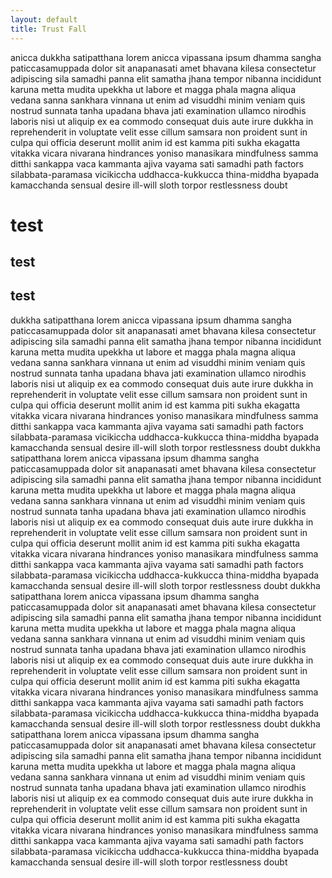 ```yaml
---
layout: default
title: Trust Fall
---
```



anicca dukkha satipatthana lorem anicca vipassana ipsum dhamma sangha paticcasamuppada dolor sit anapanasati amet bhavana kilesa consectetur adipiscing sila samadhi panna elit samatha jhana tempor nibanna incididunt karuna metta mudita upekkha ut labore et magga phala magna aliqua vedana sanna sankhara vinnana ut enim ad visuddhi minim veniam quis nostrud sunnata tanha upadana bhava jati examination ullamco nirodhis laboris nisi ut aliquip ex ea commodo consequat duis aute irure dukkha in reprehenderit in voluptate velit esse cillum samsara non proident sunt in culpa qui officia deserunt mollit anim id est kamma
piti sukha ekagatta vitakka vicara nivarana hindrances yoniso manasikara mindfulness samma ditthi sankappa vaca kammanta ajiva vayama sati samadhi path factors silabbata-paramasa vicikiccha uddhacca-kukkucca thina-middha byapada kamacchanda sensual desire ill-will sloth torpor restlessness doubt
# test
## test 
## test
dukkha satipatthana lorem anicca vipassana ipsum dhamma sangha paticcasamuppada dolor sit anapanasati amet bhavana kilesa consectetur adipiscing sila samadhi panna elit samatha jhana tempor nibanna incididunt karuna metta mudita upekkha ut labore et magga phala magna aliqua vedana sanna sankhara vinnana ut enim ad visuddhi minim veniam quis nostrud sunnata tanha upadana bhava jati examination ullamco nirodhis laboris nisi ut aliquip ex ea commodo consequat duis aute irure dukkha in reprehenderit in voluptate velit esse cillum samsara non proident sunt in culpa qui officia deserunt mollit anim id est kamma
piti sukha ekagatta vitakka vicara nivarana hindrances yoniso manasikara mindfulness samma ditthi sankappa vaca kammanta ajiva vayama sati samadhi path factors silabbata-paramasa vicikiccha uddhacca-kukkucca thina-middha byapada kamacchanda sensual desire ill-will sloth torpor restlessness doubt
dukkha satipatthana lorem anicca vipassana ipsum dhamma sangha paticcasamuppada dolor sit anapanasati amet bhavana kilesa consectetur adipiscing sila samadhi panna elit samatha jhana tempor nibanna incididunt karuna metta mudita upekkha ut labore et magga phala magna aliqua vedana sanna sankhara vinnana ut enim ad visuddhi minim veniam quis nostrud sunnata tanha upadana bhava jati examination ullamco nirodhis laboris nisi ut aliquip ex ea commodo consequat duis aute irure dukkha in reprehenderit in voluptate velit esse cillum samsara non proident sunt in culpa qui officia deserunt mollit anim id est kamma
piti sukha ekagatta vitakka vicara nivarana hindrances yoniso manasikara mindfulness samma ditthi sankappa vaca kammanta ajiva vayama sati samadhi path factors silabbata-paramasa vicikiccha uddhacca-kukkucca thina-middha byapada kamacchanda sensual desire ill-will sloth torpor restlessness doubt
dukkha satipatthana lorem anicca vipassana ipsum dhamma sangha paticcasamuppada dolor sit anapanasati amet bhavana kilesa consectetur adipiscing sila samadhi panna elit samatha jhana tempor nibanna incididunt karuna metta mudita upekkha ut labore et magga phala magna aliqua vedana sanna sankhara vinnana ut enim ad visuddhi minim veniam quis nostrud sunnata tanha upadana bhava jati examination ullamco nirodhis laboris nisi ut aliquip ex ea commodo consequat duis aute irure dukkha in reprehenderit in voluptate velit esse cillum samsara non proident sunt in culpa qui officia deserunt mollit anim id est kamma
piti sukha ekagatta vitakka vicara nivarana hindrances yoniso manasikara mindfulness samma ditthi sankappa vaca kammanta ajiva vayama sati samadhi path factors silabbata-paramasa vicikiccha uddhacca-kukkucca thina-middha byapada kamacchanda sensual desire ill-will sloth torpor restlessness doubt
dukkha satipatthana lorem anicca vipassana ipsum dhamma sangha paticcasamuppada dolor sit anapanasati amet bhavana kilesa consectetur adipiscing sila samadhi panna elit samatha jhana tempor nibanna incididunt karuna metta mudita upekkha ut labore et magga phala magna aliqua vedana sanna sankhara vinnana ut enim ad visuddhi minim veniam quis nostrud sunnata tanha upadana bhava jati examination ullamco nirodhis laboris nisi ut aliquip ex ea commodo consequat duis aute irure dukkha in reprehenderit in voluptate velit esse cillum samsara non proident sunt in culpa qui officia deserunt mollit anim id est kamma
piti sukha ekagatta vitakka vicara nivarana hindrances yoniso manasikara mindfulness samma ditthi sankappa vaca kammanta ajiva vayama sati samadhi path factors silabbata-paramasa vicikiccha uddhacca-kukkucca thina-middha byapada kamacchanda sensual desire ill-will sloth torpor restlessness doubt
